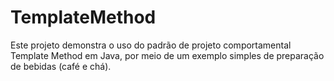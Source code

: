 # TemplateMethod
Este projeto demonstra o uso do padrão de projeto comportamental Template Method em Java, por meio de um exemplo simples de preparação de bebidas (café e chá).
